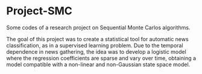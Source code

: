 # Project-SMC
Some codes of a research project on Sequential Monte Carlos algorithms.

The goal of this project was to create a statistical tool for automatic news classification, as in a supervised learning problem. Due to the temporal dependence in news gathering, the idea was to develop a logistic model where the regression coefficients are sparse and vary over time, obtaining a model compatible with a non-linear and non-Gaussian state space model.
